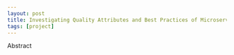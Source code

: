 ```yaml
---
layout: post
title: Investigating Quality Attributes and Best Practices of Microservices Architectures
tags: [project]
---
```


Abstract